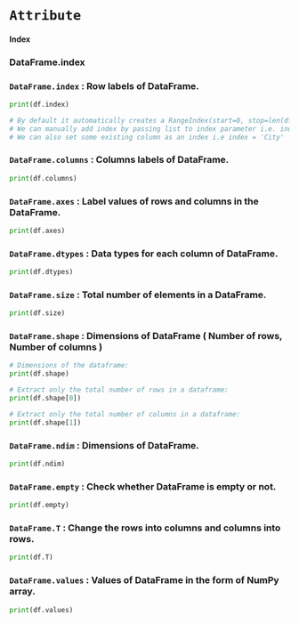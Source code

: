 # `Attribute`

<p><h4 href=#index>Index</h4></p>

<h3 name=index>DataFrame.index</h3>

### `DataFrame.index` : Row labels of DataFrame.

```python
print(df.index)

# By default it automatically creates a RangeIndex(start=0, stop=len(df), step=1)
# We can manually add index by passing list to index parameter i.e. index = [1, 2, 3]
# We can also set some existing column as an index i.e index = 'City'
```

### `DataFrame.columns` : Columns labels of DataFrame.

```python
print(df.columns)
```

### `DataFrame.axes` : Label values of rows and columns in the DataFrame.

```python
print(df.axes)
```

### `DataFrame.dtypes` : Data types for each column of DataFrame.

```python
print(df.dtypes)
```

### `DataFrame.size` : Total number of elements in a DataFrame.

```python
print(df.size)
```

### `DataFrame.shape` : Dimensions of DataFrame ( Number of rows, Number of columns )

```python
# Dimensions of the dataframe:
print(df.shape)

# Extract only the total number of rows in a dataframe:
print(df.shape[0])

# Extract only the total number of columns in a dataframe:
print(df.shape[1])
```            

### `DataFrame.ndim` : Dimensions of DataFrame.

```python
print(df.ndim)
```

### `DataFrame.empty` : Check whether DataFrame is empty or not.

```python
print(df.empty)
```

### `DataFrame.T` : Change the rows into columns and columns into rows.

```python
print(df.T)
```

### `DataFrame.values` : Values of DataFrame in the form of NumPy array.

```python
print(df.values)
```
